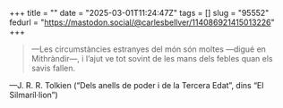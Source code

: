 +++
title = ""
date = "2025-03-01T11:24:47Z"
tags = []
slug = "95552"
fedurl = "https://mastodon.social/@carlesbellver/114086921415013226"
+++

> —Les circumstàncies estranyes del món són moltes —digué en Mithràndir—, i l’ajut ve tot sovint de les mans dels febles quan els savis fallen.

—J. R. R. Tolkien (“Dels anells de poder i de la Tercera Edat”, dins “El Silmaríl·lion”)